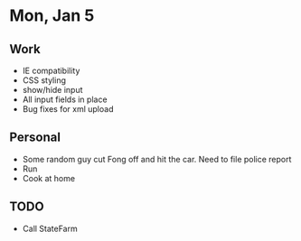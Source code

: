 # Mon, Jan 5

## Work
* IE compatibility
* CSS styling
* show/hide input
* All input fields in place
* Bug fixes for xml upload

## Personal
* Some random guy cut Fong off and hit the car. Need to file police report
* Run
* Cook at home

## TODO
* Call StateFarm
